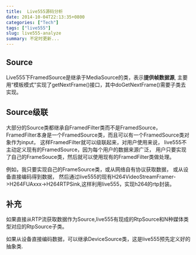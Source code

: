 ```yaml
---
title:  Live555源码分析
date: 2014-10-04T22:13:35+0800
categories: ["Tech"]
tags: ["live555"]
slug: live555-analyze
summary: 不定时更新...
---
```


## Source
Live555下FramedSource是继承于MediaSource的类，表示**提供帧数据源**,
主要用“模板模式"实现了getNextFrame()接口，其中doGetNextFrame()需要子类去实现。

## Source级联
大部分的Source类都继承自FramedFilter类而不是FramedSource，
FramedFilter本身是一个FramedSource类，而且可以有一个FramedSource类对象作为input，
这样FramedFilter就可以级联起来，对用户使用来说，
live555不主动定义现有的FramedSource，因为每个用户的数据来源广泛，
用户只要实现了自己的FrameSouce类，然后就可以使用现有的FramedFilter类做处理。

例如，我只要实现自己的FrameSource类，或从网络自有协议获取数据，
或从设备直接编码得到数据，
然后通过live555的现有H264VideoStreamFramer->H264FUAxxx->H264RTPSink,这样利用live555，实现h264的rtp封装。

## 补充
如果直接从RTP流获取数据作为Source,live555有现成的RtpSource和N种媒体类型对应的RtpSource子类。

如果从设备直接编码数据，可以继承DeviceSource类，这是live555预先定义好的抽象类.
